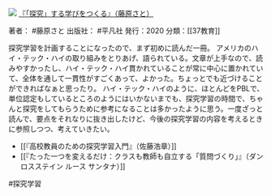 ![](https://gyazo.com/f297d7d8a25a4a2f9fc70747d6820055.jpg)
[『「探究」する学びをつくる』（藤原さと）](https://amzn.to/3ZfXest)

著者： #藤原さと 
出版社： #平凡社 
発行：2020
分類：[[37教育]]

探究学習を計画することになったので、まず初めに読んだ一冊。
アメリカのハイ・テック・ハイの取り組みをとりあげ、語られている。文章が上手なので、読みやすかったし、ハイ・テック・ハイ貫かれていることが常に中心に置かれていて、全体を通して一貫性がすごくあって、よかった。ちょっとでも近づけることができればなぁと思ったり。
ハイ・テック・ハイのように、ほとんどをPBLで、単位認定もしているところのようにはいかないまでも、探究学習の時間で、ちゃんと探究をしてもらうために参考になることは多かったように思う。一度ざっと読んで、要点をそれなりに抜き出したけど、今後の探究学習の内容を考えるときに参照しつつ、考えていきたい。

- [[『高校教員のための探究学習入門』（佐藤浩章）]]
- [[『たった一つを変えるだけ：クラスも教師も自立する「質問づくり」』（ダン ロスステイン ルース サンタナ）]]

#探究学習 